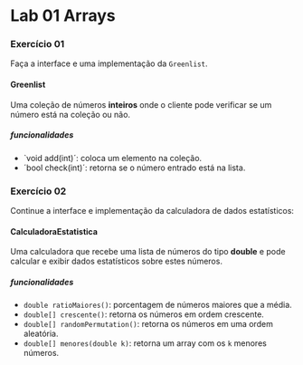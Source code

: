 # Lab 01 Arrays

### Exercício 01

Faça a interface e uma implementação da `Greenlist`.

#### Greenlist
Uma coleção de números **inteiros** onde o cliente pode verificar se um número está na coleção ou não.

##### funcionalidades

- `void add(int)´: coloca um elemento na coleção.
- ´bool check(int)´: retorna se o número entrado está na lista.



### Exercício 02

Continue a interface e implementação da calculadora de dados estatísticos:

#### CalculadoraEstatistica
Uma calculadora que recebe uma lista de números do tipo **double** e pode calcular e exibir dados estatísticos sobre estes números.

##### funcionalidades

- `double ratioMaiores()`: porcentagem de números maiores que a média.
- `double[] crescente()`: retorna os números em ordem crescente.
- `double[] randomPermutation()`: retorna os números em uma ordem aleatória.
- `double[] menores(double k)`: retorna um array com os `k` menores números.


